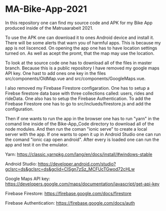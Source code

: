 # MA-Bike-App-2021
In this repository one can find my source code and APK for my Bike App produced inside of the Matruaarabeit 2021.

To use the APK one can download it to ones Android device and install it. There will be some alerts that warn you of harmful apps. This is because my app is not liscenced. On opening the app one has to have location settings turned on. As well as acept the promt, that the map may use the location.

To look at the source code one has to download all of the files in master branch. Because this is a public repository I have removed my google maps API key. One hast to add ones one key in the files src/components/OldMap.vue and src/components/GoogleMaps.vue. 

I also removed my Firebase Firestore configaration. One has to setup a Firebse firestore data base with three collections called: users, rides and rideData. One also has to setup the Firebase Authentication. To add the Firebase Firestore one has to go to src/inclueds/firestore.js and add the configuration.

Then if one wants to run the app in the browser one has to run "yarn" in the comand line inside of the Bike-App_Code directory to download all of the node modules. And then run the coman "ionic serve" to create a local server with the app. 
If one wants to open it up in Android Studio one can run the comand "ionic cap open android". After every is loaded one can run the app and test it on the emulator. 

Yarn: https://classic.yarnpkg.com/lang/en/docs/install/#windows-stable

Android Studio: https://developer.android.com/studio?gclsrc=ds&gclsrc=ds&gclid=CISgn7zSz_MCFUcTGwod72cHLw

Google Maps API key: https://developers.google.com/maps/documentation/javascript/get-api-key

Firebase Firestore: https://firebase.google.com/docs/firestore

Firebase Authentication: https://firebase.google.com/docs/auth
